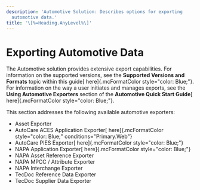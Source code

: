 ```yaml
---
description: 'Automotive Solution: Describes options for exporting
  automotive data.'
title: '\[%=Heading.AnyLevel%\]'
---
```


Exporting Automotive Data
=========================

The Automotive solution provides extensive export capabilities. For
information on the supported versions, see the **Supported Versions and
Formats** topic within this guide[ here]{.mcFormatColor
style="color: Blue;"}. For information on the way a user initiates and
manages exports, see the **Using Automotive Exporters** section of the
**Automotive Quick Start Guide**[ here]{.mcFormatColor
style="color: Blue;"}.

This section addresses the following available automotive exporters:

-   Asset Exporter
-   AutoCare ACES Application Exporter[ here]{.mcFormatColor
    style="color: Blue;" conditions="Primary.Web"}
-   AutoCare PIES Exporter[ here]{.mcFormatColor style="color: Blue;"}
-   NAPA Application Exporter[ here]{.mcFormatColor
    style="color: Blue;"}
-   NAPA Asset Reference Exporter
-   NAPA MPCC / Attribute Exporter
-   NAPA Interchange Exporter
-   TecDoc Reference Data Exporter
-   TecDoc Supplier Data Exporter

